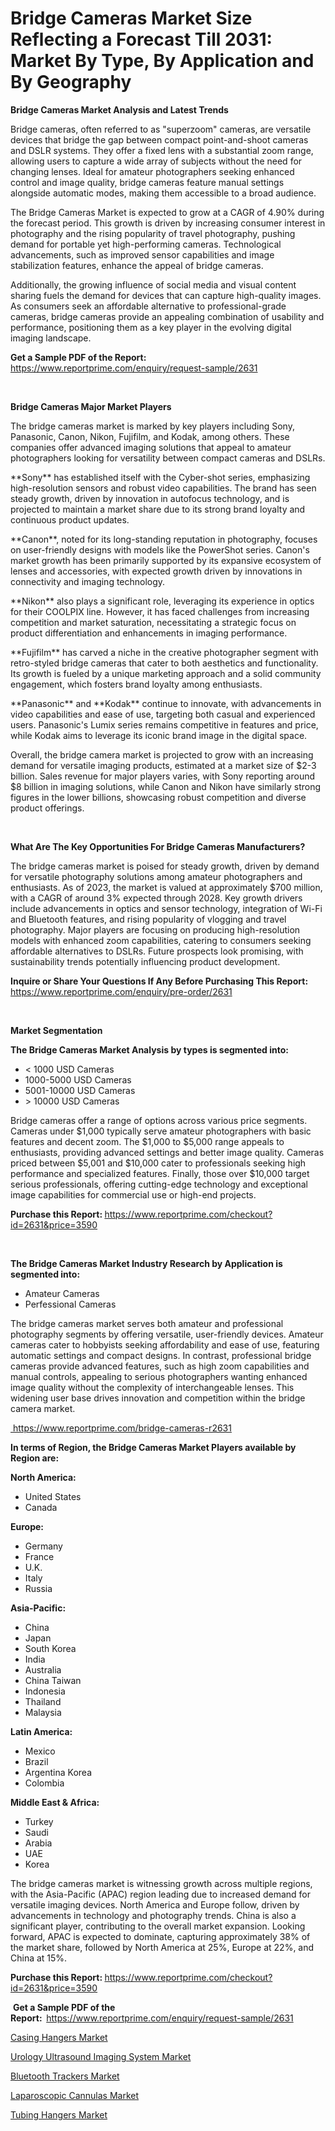 <p><h1>Bridge Cameras Market Size Reflecting a Forecast Till 2031: Market By Type, By Application and By Geography</h1></p><p><strong>Bridge Cameras Market Analysis and Latest Trends</strong></p>
<p><p>Bridge cameras, often referred to as "superzoom" cameras, are versatile devices that bridge the gap between compact point-and-shoot cameras and DSLR systems. They offer a fixed lens with a substantial zoom range, allowing users to capture a wide array of subjects without the need for changing lenses. Ideal for amateur photographers seeking enhanced control and image quality, bridge cameras feature manual settings alongside automatic modes, making them accessible to a broad audience.</p><p>The Bridge Cameras Market is expected to grow at a CAGR of 4.90% during the forecast period. This growth is driven by increasing consumer interest in photography and the rising popularity of travel photography, pushing demand for portable yet high-performing cameras. Technological advancements, such as improved sensor capabilities and image stabilization features, enhance the appeal of bridge cameras. </p><p>Additionally, the growing influence of social media and visual content sharing fuels the demand for devices that can capture high-quality images. As consumers seek an affordable alternative to professional-grade cameras, bridge cameras provide an appealing combination of usability and performance, positioning them as a key player in the evolving digital imaging landscape.</p></p>
<p><strong>Get a Sample PDF of the Report:&nbsp;</strong> <a href="https://www.reportprime.com/enquiry/request-sample/2631">https://www.reportprime.com/enquiry/request-sample/2631</a></p>
<p>&nbsp;</p>
<p><strong>Bridge Cameras Major Market Players</strong></p>
<p><p>The bridge cameras market is marked by key players including Sony, Panasonic, Canon, Nikon, Fujifilm, and Kodak, among others. These companies offer advanced imaging solutions that appeal to amateur photographers looking for versatility between compact cameras and DSLRs.</p><p>**Sony** has established itself with the Cyber-shot series, emphasizing high-resolution sensors and robust video capabilities. The brand has seen steady growth, driven by innovation in autofocus technology, and is projected to maintain a market share due to its strong brand loyalty and continuous product updates.</p><p>**Canon**, noted for its long-standing reputation in photography, focuses on user-friendly designs with models like the PowerShot series. Canon's market growth has been primarily supported by its expansive ecosystem of lenses and accessories, with expected growth driven by innovations in connectivity and imaging technology.</p><p>**Nikon** also plays a significant role, leveraging its experience in optics for their COOLPIX line. However, it has faced challenges from increasing competition and market saturation, necessitating a strategic focus on product differentiation and enhancements in imaging performance.</p><p>**Fujifilm** has carved a niche in the creative photographer segment with retro-styled bridge cameras that cater to both aesthetics and functionality. Its growth is fueled by a unique marketing approach and a solid community engagement, which fosters brand loyalty among enthusiasts.</p><p>**Panasonic** and **Kodak** continue to innovate, with advancements in video capabilities and ease of use, targeting both casual and experienced users. Panasonic's Lumix series remains competitive in features and price, while Kodak aims to leverage its iconic brand image in the digital space.</p><p>Overall, the bridge camera market is projected to grow with an increasing demand for versatile imaging products, estimated at a market size of $2-3 billion. Sales revenue for major players varies, with Sony reporting around $8 billion in imaging solutions, while Canon and Nikon have similarly strong figures in the lower billions, showcasing robust competition and diverse product offerings.</p></p>
<p>&nbsp;</p>
<p><strong>What Are The Key Opportunities For Bridge Cameras Manufacturers?</strong></p>
<p><p>The bridge cameras market is poised for steady growth, driven by demand for versatile photography solutions among amateur photographers and enthusiasts. As of 2023, the market is valued at approximately $700 million, with a CAGR of around 3% expected through 2028. Key growth drivers include advancements in optics and sensor technology, integration of Wi-Fi and Bluetooth features, and rising popularity of vlogging and travel photography. Major players are focusing on producing high-resolution models with enhanced zoom capabilities, catering to consumers seeking affordable alternatives to DSLRs. Future prospects look promising, with sustainability trends potentially influencing product development.</p></p>
<p><strong>Inquire or Share Your Questions If Any Before Purchasing This Report:</strong> <a href="https://www.reportprime.com/enquiry/pre-order/2631">https://www.reportprime.com/enquiry/pre-order/2631</a></p>
<p>&nbsp;</p>
<p><strong>Market Segmentation</strong></p>
<p><strong>The Bridge Cameras Market Analysis by types is segmented into:</strong></p>
<p><ul><li>< 1000 USD Cameras</li><li>1000-5000 USD Cameras</li><li>5001-10000 USD Cameras</li><li>> 10000 USD Cameras</li></ul></p>
<p><p>Bridge cameras offer a range of options across various price segments. Cameras under $1,000 typically serve amateur photographers with basic features and decent zoom. The $1,000 to $5,000 range appeals to enthusiasts, providing advanced settings and better image quality. Cameras priced between $5,001 and $10,000 cater to professionals seeking high performance and specialized features. Finally, those over $10,000 target serious professionals, offering cutting-edge technology and exceptional image capabilities for commercial use or high-end projects.</p></p>
<p><strong>Purchase this Report:&nbsp;</strong><a href="https://www.reportprime.com/checkout?id=2631&price=3590">https://www.reportprime.com/checkout?id=2631&price=3590</a></p>
<p>&nbsp;</p>
<p><strong>The Bridge Cameras Market Industry Research by Application is segmented into:</strong></p>
<p><ul><li>Amateur Cameras</li><li>Perfessional Cameras</li></ul></p>
<p><p>The bridge cameras market serves both amateur and professional photography segments by offering versatile, user-friendly devices. Amateur cameras cater to hobbyists seeking affordability and ease of use, featuring automatic settings and compact designs. In contrast, professional bridge cameras provide advanced features, such as high zoom capabilities and manual controls, appealing to serious photographers wanting enhanced image quality without the complexity of interchangeable lenses. This widening user base drives innovation and competition within the bridge camera market.</p></p>
<p><a href="https://www.reportprime.com/bridge-cameras-r2631">&nbsp;https://www.reportprime.com/bridge-cameras-r2631</a></p>
<p><strong>In terms of Region, the Bridge Cameras Market Players available by Region are:</strong></p>
<p>
    <p> <strong> North America: </strong>
        <ul>
            <li>United States</li>
            <li>Canada</li>
        </ul>
        </p> 
    <p> <strong> Europe: </strong>
        <ul>
            <li>Germany</li>
            <li>France</li>
            <li>U.K.</li>
            <li>Italy</li>
            <li>Russia</li>
        </ul>
        </p> 
    <p> <strong> Asia-Pacific: </strong>
        <ul>
            <li>China</li>
            <li>Japan</li>
            <li>South Korea</li>
            <li>India</li>
            <li>Australia</li>
            <li>China Taiwan</li>
            <li>Indonesia</li>
            <li>Thailand</li>
            <li>Malaysia</li>
        </ul>
        </p> 
    <p> <strong> Latin America: </strong>
        <ul>
            <li>Mexico</li>
            <li>Brazil</li>
            <li>Argentina Korea</li>
            <li>Colombia</li>
        </ul>
        </p> 
    <p> <strong> Middle East & Africa: </strong>
        <ul>
            <li>Turkey</li>
            <li>Saudi</li>
            <li>Arabia</li>
            <li>UAE</li>
            <li>Korea</li>
        </ul>
    </p>
    </p>
<p><p>The bridge cameras market is witnessing growth across multiple regions, with the Asia-Pacific (APAC) region leading due to increased demand for versatile imaging devices. North America and Europe follow, driven by advancements in technology and photography trends. China is also a significant player, contributing to the overall market expansion. Looking forward, APAC is expected to dominate, capturing approximately 38% of the market share, followed by North America at 25%, Europe at 22%, and China at 15%.</p></p>
<p><strong>Purchase this Report: </strong><a href="https://www.reportprime.com/checkout?id=2631&price=3590">https://www.reportprime.com/checkout?id=2631&price=3590</a></p>
<p>&nbsp;<strong>Get a Sample PDF of the Report:&nbsp;&nbsp;</strong><a href="https://www.reportprime.com/enquiry/request-sample/2631">https://www.reportprime.com/enquiry/request-sample/2631</a></p>
<p><strong></strong></p>
<p><p><a href="https://www.linkedin.com/pulse/global-casing-hangers-market-size-expected-reach-cagr-106-report-pqlyf?trackingId=tl7teVANQeyQ05hA%2B%2BZITw%3D%3D">Casing Hangers Market</a></p><p><a href="https://issuu.com/reportprime-2/docs/urology-ultrasound-imaging-system-m_1f46a7be35a795">Urology Ultrasound Imaging System Market</a></p><p><a href="https://github.com/indrystar/Market-Research-Report-List-4/blob/main/bluetooth-trackers-market.md">Bluetooth Trackers Market</a></p><p><a href="https://issuu.com/reportprime-2/docs/laparoscopic-cannulas-market-size-2_e5a9ace167aa23">Laparoscopic Cannulas Market</a></p><p><a href="https://www.linkedin.com/pulse/comprehensive-look-product-type-wrap-around-style-tubing-hangermandrel-hqmwf?trackingId=MZgfrl1sRv6%2FXgYuDUhr4Q%3D%3D">Tubing Hangers Market</a></p></p>